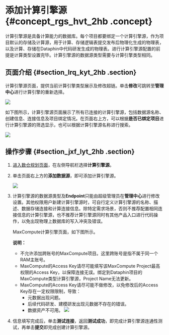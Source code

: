 # 添加计算引擎源 {#concept_rgs_hvt_2hb .concept}

计算引擎源是具备计算能力的数据库。每个项目都要绑定一个计算引擎源，作为项目默认的存储及计算源，用于计算、存储逻辑表提交发布后物理化生成的物理表，以及计算、存储在Dataphin中代码研发生成的物理表。进行计算引擎源配置的前提是计算类型设置完毕。计算引擎源的数据源类型需要与计算引擎类型相同。

## 页面介绍 {#section_lrq_kyt_2hb .section}

计算引擎源页面，提供当前计算引擎类型展示及修改超链。单击**修改**可跳转至**管理中心**进行计算引擎的重新选择。

![](http://static-aliyun-doc.oss-cn-hangzhou.aliyuncs.com/assets/img/149062/156134664741471_zh-CN.png)

如下图所示，计算引擎源页面展示了所有已连接的计算引擎源，包括数据源名称、创建信息、连接信息及项目绑定情况。在页面右上方，可以根据**是否已绑定项目**进行计算引擎源的筛选显示，也可以根据计算引擎源名称进行搜索。

![](http://static-aliyun-doc.oss-cn-hangzhou.aliyuncs.com/assets/img/149062/156134664741472_zh-CN.png)

## 操作步骤 {#section_jxf_lyt_2hb .section}

1.  [进入数仓规划页面](intl.zh-CN/用户指南/数仓规划/数仓规划概述.md#section_w3j_zf1_hhb)，在左侧导航栏选择**计算引擎源**。
2.  单击页面右上方的**添加数据源**，即可添加计算引擎源。

    ![](http://static-aliyun-doc.oss-cn-hangzhou.aliyuncs.com/assets/img/149062/156134664741473_zh-CN.png)

3.  计算引擎源的数据源类型及**Endpoint**只能由超级管理员在**管理中心**进行修改设置。其他权限用户新建计算引擎源时，可自行定义计算引擎源的名称、描述、数据存储连接和计算连接信息。除特定需求场景，否则不推荐配置相同连接信息的计算引擎源，也不推荐计算引擎源同时有其他产品入口进行代码操作，以免出现物理上数据库的写入冲突及错误。

    MaxCompute计算引擎页面，如下图所示。

    **说明：** 

    -   不允许添加跨账号的MaxCompute项目。这里跨账号是指不属于同一个RAM主账号。
    -   MaxCompute的Access Key请尽可能填写该MaxCompute Project最高权限的Access Key，以保障连接无误。绑定到Dataphin项目的MaxCompute类型计算引擎源，Project Name无法更新。
    -   MaxCompute的Access Key请尽可能不做修改，以免修改后的Access Key存在一定权限限制，导致：
        -   元数据出现问题。
        -   后续代码研发、建模研发出现元数据不存在的错误。
        -   数据资产不可用。
    ![](http://static-aliyun-doc.oss-cn-hangzhou.aliyuncs.com/assets/img/149062/156134664841474_zh-CN.png)

4.  信息填写完成后，单击**测试连接**，返回**测试成功**，即完成计算引擎源连通性测试，再单击**提交**即完成创建计算引擎源。

